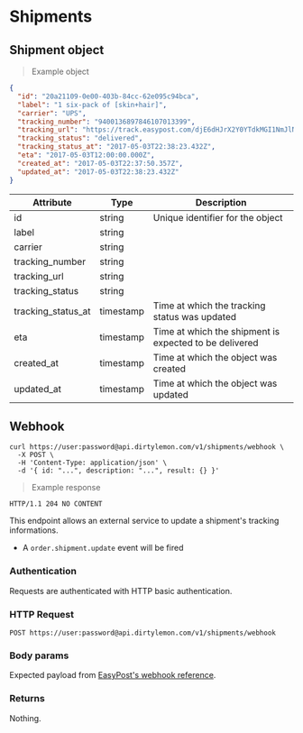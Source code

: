 # Shipments

## Shipment object

> Example object

```json
{
  "id": "20a21109-0e00-403b-84cc-62e095c94bca",
  "label": "1 six-pack of [skin+hair]",
  "carrier": "UPS",
  "tracking_number": "9400136897846107013399",
  "tracking_url": "https://track.easypost.com/djE6dHJrX2Y0YTdkMGI1NmJlNDQ1MzdhMjMzN2M2ODlmMGM2OTdm",
  "tracking_status": "delivered",
  "tracking_status_at": "2017-05-03T22:38:23.432Z",
  "eta": "2017-05-03T12:00:00.000Z",
  "created_at": "2017-05-03T22:37:50.357Z",
  "updated_at": "2017-05-03T22:38:23.432Z"
}
```

| Attribute  | Type     | Description |
| ---------- | -------- | ------------|
| id                  | string | Unique identifier for the object |
| label               | string | |
| carrier             | string | |
| tracking_number     | string | |
| tracking_url        | string | |
| tracking_status     | string | |
| tracking_status_at  | timestamp | Time at which the tracking status was updated |
| eta | timestamp     | Time at which the shipment is expected to be delivered |
| created_at          | timestamp | Time at which the object was created |
| updated_at          | timestamp | Time at which the object was updated |


## Webhook

```shell
curl https://user:password@api.dirtylemon.com/v1/shipments/webhook \
  -X POST \
  -H 'Content-Type: application/json' \
  -d '{ id: "...", description: "...", result: {} }'
```

> Example response

```http
HTTP/1.1 204 NO CONTENT
```

This endpoint allows an external service to update a shipment's tracking informations.

- A `order.shipment.update` event will be fired

### Authentication

Requests are authenticated with HTTP basic authentication.

### HTTP Request

`POST https://user:password@api.dirtylemon.com/v1/shipments/webhook`

### Body params

Expected payload from [EasyPost's webhook reference](https://www.easypost.com/webhooks-guide).

### Returns

Nothing.
